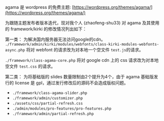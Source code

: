agama 是 wordpress 的免费主题: [https://wordpress.org/themes/agama/](https://wordpress.org/themes/agama/)

为跟随主题发布者版本迭代，现对我个人 (zhaofeng-shu33) 对 agama 及其使用的 framework/kirki 的修改情况列出如下：

第一类： 为解决国内服务器无法访问google的cdn。
`./framework/admin/kirki/modules/webfonts/class-kirki-modules-webfonts-async.php`
将对 webfont 的请求改为对本地一个空文件 `test.js`的请求。

`./framework/class-agama-core.php`
将对 google cdn 上的 css 请求改为对本地空文件 `test.css` 的请求。

第二类： 为将基础版的 slides 数量限制由2个提升为4个，由于 agama 基础版发行的 license 是 gpl，通过发行修改后的源码不会造成版权问题。

* `./framework/class-agama-slider.php`
* `./framework/admin/customizer.php`
* `./assets/css/partial-refresh.css`
* `./admin/modules/pro-features/pro-features.php`
* `./framework/admin/partial-refresh.php`

